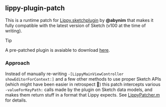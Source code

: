 ## lippy-plugin-patch

This is a runtime patch for [Lippy.sketchplugin](https://github.com/abynim/lippy/) by **@abynim** that makes it fully compatible with the latest version of Sketch (v100 at the time of writing).

> [!TIP]
> A pre-patched plugin is avaiable to download [here](https://github.com/rodionovd/lippy-plugin-patch/releases).


### Approach

Instead of manually re-writing `-[LippyMainViewController showEditorForContext:]` and a few other methods to use proper Sketch APIs (which might have been easier in retrospect 🗿) this patch intercepts various `-valueForKeyPath:` calls made by the plugin on Sketch data models, and makes them return stuff in a format that Lippy expects. See [LippyPatcher.m](./LippyPatcher.m) for details.

